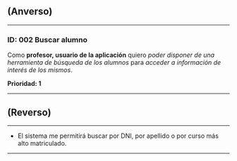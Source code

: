 ## (Anverso)
---

### **ID:** 002 **Buscar alumno**

Como **profesor, usuario de la aplicación** quiero *poder disponer de una herramienta de búsqueda de los alumnos* para *acceder a información de interés de los mismos*.

__Prioridad: 1__

---

## (Reverso)

---

* El sistema me permitirá buscar por DNI, por apellido o por curso más alto matriculado.

---
